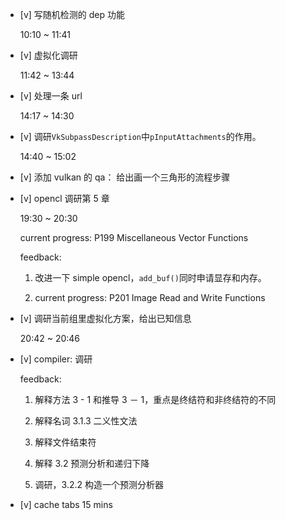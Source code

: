 * [v] 写随机检测的 dep 功能

	10:10 ~ 11:41

* [v] 虚拟化调研

	11:42 ~ 13:44

* [v] 处理一条 url

	14:17 ~ 14:30

* [v] 调研`VkSubpassDescription`中`pInputAttachments`的作用。

	14:40 ~ 15:02

* [v] 添加 vulkan 的 qa： 给出画一个三角形的流程步骤

* [v] opencl 调研第 5 章

	19:30 ~ 20:30

    current progress: P199 Miscellaneous Vector Functions

	feedback:

	1. 改进一下 simple opencl，`add_buf()`同时申请显存和内存。

	2. current progress: P201 Image Read and Write Functions

* [v] 调研当前组里虚拟化方案，给出已知信息

	20:42 ~ 20:46

* [v] compiler: 调研

	feedback:

	1. 解释方法 3 - 1 和推导 3 － 1，重点是终结符和非终结符的不同

	2. 解释名词 3.1.3 二义性文法

	3. 解释文件结束符

	4. 解释 3.2 预测分析和递归下降

	5. 调研，3.2.2 构造一个预测分析器

* [v] cache tabs 15 mins